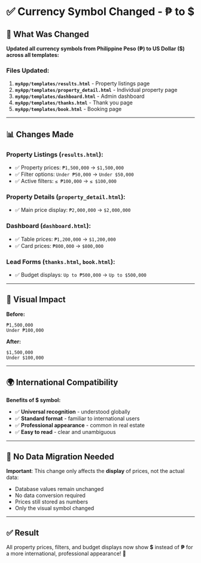 # ✅ Currency Symbol Changed - ₱ to $

## 🎯 What Was Changed

**Updated all currency symbols from Philippine Peso (₱) to US Dollar ($) across all templates:**

### Files Updated:
1. **`myApp/templates/results.html`** - Property listings page
2. **`myApp/templates/property_detail.html`** - Individual property page  
3. **`myApp/templates/dashboard.html`** - Admin dashboard
4. **`myApp/templates/thanks.html`** - Thank you page
5. **`myApp/templates/book.html`** - Booking page

---

## 📊 Changes Made

### Property Listings (`results.html`):
- ✅ Property prices: `₱1,500,000` → `$1,500,000`
- ✅ Filter options: `Under ₱50,000` → `Under $50,000`
- ✅ Active filters: `≤ ₱100,000` → `≤ $100,000`

### Property Details (`property_detail.html`):
- ✅ Main price display: `₱2,000,000` → `$2,000,000`

### Dashboard (`dashboard.html`):
- ✅ Table prices: `₱1,200,000` → `$1,200,000`
- ✅ Card prices: `₱800,000` → `$800,000`

### Lead Forms (`thanks.html`, `book.html`):
- ✅ Budget displays: `Up to ₱500,000` → `Up to $500,000`

---

## 🎨 Visual Impact

**Before:**
```
₱1,500,000
Under ₱100,000
```

**After:**
```
$1,500,000
Under $100,000
```

---

## 🌍 International Compatibility

**Benefits of $ symbol:**
- ✅ **Universal recognition** - understood globally
- ✅ **Standard format** - familiar to international users
- ✅ **Professional appearance** - common in real estate
- ✅ **Easy to read** - clear and unambiguous

---

## 🔄 No Data Migration Needed

**Important**: This change only affects the **display** of prices, not the actual data:
- Database values remain unchanged
- No data conversion required
- Prices still stored as numbers
- Only the visual symbol changed

---

## ✅ Result

All property prices, filters, and budget displays now show **$** instead of **₱** for a more international, professional appearance! 🌟
